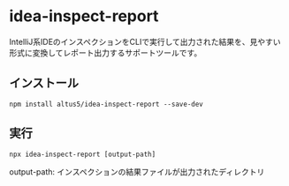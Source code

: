# idea-inspect-report

IntelliJ系IDEのインスペクションをCLIで実行して出力された結果を、見やすい形式に変換してレポート出力するサポートツールです。

## インストール

```
npm install altus5/idea-inspect-report --save-dev
```

## 実行

```
npx idea-inspect-report [output-path]
```

output-path: インスペクションの結果ファイルが出力されたディレクトリ

